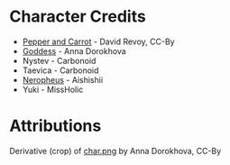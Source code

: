 # Character Credits

- [Pepper and Carrot](https://peppercarrot.com) - David Revoy, CC-By
- [Goddess](https://github.com/WinterLicht/Chaos-Projectile) - Anna Dorokhova
- Nystev - Carbonoid
- Taevica - Carbonoid
- [Neropheus](http://aishishii.tumblr.com/tagged/neropheus) - Aishishii
- Yuki - MissHolic

# Attributions

Derivative (crop) of [char.png](https://raw.githubusercontent.com/WinterLicht/Chaos-Projectile/master/src/data/char.png) by Anna Dorokhova, CC-By

